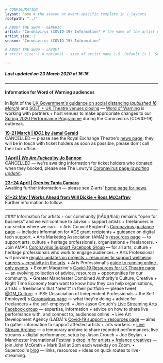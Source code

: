 ```yaml
---
# CONFIGURATION
layout: home # the season or event-specific template in /_layouts
rootpath: "../"

# ABOUT THE SHOW - GENERIC
artist: "Coronavirus (COVID-19) Information" # the name of the artist or company
artist_size: 2
season: "Coronavirus (COVID-19) Information"

# ABOUT THE SHOW - LAYOUT
# artist_size: 1 # optional - size of artist name 1-5. Default is 1. Set longer names to lower values

---
```

##### *Last updated on 20 March 2020 at 16:16*        
          
<hr>          
           
#### Information for Word of Warning audiences          
In light of the <a href="http://www.gov.uk/government/publications/covid-19-guidance-on-social-distancing-and-for-vulnerable-people/guidance-on-social-distancing-for-everyone-in-the-uk-and-protecting-older-people-and-vulnerable-adults" target="_blank">UK Government's guidance on social distancing (*published 16 March*)</a> and <a href="http://officiallondontheatre.com/coronavirus-information" target="_blank">SOLT + UK Theatre venues closing</a> — [Word of Warning](/) is working with partners + host venues to make appropriate changes to our [Spring 2020 Performance Programme](/current/2020-springsummer) during the Coronavirus (COVID-19) outbreak.                 
         
**[19-21 March | *IDOL* by Jamal Gerald](/current/2020-springsummer/gerald)**         
CANCELLED — please see the Royal Exchange Theatre's <a href="http://www.royalexchange.co.uk/news" target="_blank">news page</a>; they will be in touch with ticket holders as soon as possible, please don't call their box office.          
        
**[1 April | *We Are Fucked* by Jo Bannon](/current/2020-springsummer/bannon)**        
CANCELLED — we're awaiting information for ticket holders who donated when they booked; please see The Lowry's <a href="http://thelowry.com/coronavirus/" target="_blank">Coronavirus page (*awaiting update*)</a>.        
        
**[23+24 April | *Oreo* by Tania Camara](/current/2020-springsummer/camara)**         
Awaiting further information — please see Z-arts' <a href="http://www.z-arts.org" target="_blank">home page for news</a>.           
         
**[21+22 May | Works Ahead from Will Dickie + Ross McCaffrey](/current/2020-worksahead)**            
Further information to follow.        
         
<hr>          
#### Information for artists + our community         
[hÅb](/hab) remains "open for business" and we will continue to advise + support artists + freelancers in our sector where we can…        
• Arts Council England's <a href="http://artscouncil.org.uk/covid-19" target="_blank">Coronavirus guidance page</a> — includes information for ACE grant recipients + guidance on digital tech support.         
• Arts Marketing Association (AMA)'s <a href="http://www.a-m-a.co.uk/coronavirus-covid-19-resources" target="_blank">resources page</a> — to support arts, culture + heritage professionals, organisations + freelancers.        
• Join AMA's <a href="http://facebook.com/groups/AMACommunitySupport" target="_blank">Coronavirus Support Facebook Group</a> — for all arts, culture + heritage professionals who work to engage audiences.        
• Arts Professional will provide <a href="http://www.artsprofessional.co.uk/magazine/article/stay-well-supported-and-creative-our-new-microsite-covid-19-updates" target="_blank">regular updates on projects + resources to support wellbeing, careers + creativity in the arts</a>.          
• Arts Professional's <a href="http://www.artsprofessional.co.uk/news/covid-19-connecting-online-during-social-distancing" target="_blank">guide to running online-only events</a>.           
• Exeunt Magazine's <a href="http://exeuntmagazine.com/features/covid-19-resources-uk-theatre-freelancers" target="_blank">Covid-19 Resources for UK Theatre page</a> — an evolving collection of advice, resources + opportunities for our community.        
• Greater Manchester Combined Authority's Culture, Creative + Night Time Economy team want to know how they can help organisations, artists + freelancers that *aren't* in their portfolio — please tweet <a href="http://twitter.com/GM_Culture" target="_blank">@GM_Culture</a>.        
• IPSE (Association of Independent Professionals + the Self Employed)'s <a href="http://www.ipse.co.uk/ipse-news/news-listing/coronavirus-ipse-activity-and-advice-freelancers.html" target="_blank">Coronavirus page</a> — what they're doing + advice for freelancers + the self-employed.        
• Join Jason Crouch's <a href="http://www.facebook.com/groups/livestreamingarts" target="_blank">Live Streaming Arts Facebook group</a> — expertise, information + advice on how to share live performance with, and connect to, audiences online.         
• Live Art Development Agency (LADA)'s <a href="http://www.thisisliveart.co.uk/resources/covid-19-support-resources" target="_blank">Covid-19 support + resources page</a> — aims to gather information to support affected artists + arts workers.         
• <a href="http://livestreamarchive.co.uk" target="_blank">Live Stream Archive</a> — a temporary archive to share recorded performances, live streams + digital performance, setup by Jason Crouch + Joe Boylan.           
• Manchester International Festival's <a href="http://mif.co.uk/mif-drop-in-artists-freelance-creatives" target="_blank">drop in for artists + frelance creatives</a> — join John McGrath + Mark Ball at 2pm each weekday on Zoom.        
• Supercool's <a href="http://supercooldesign.co.uk/blog/keeping-it-live" target="_blank">blog</a> — links, resources + ideas on quick routes to live-streaming.
